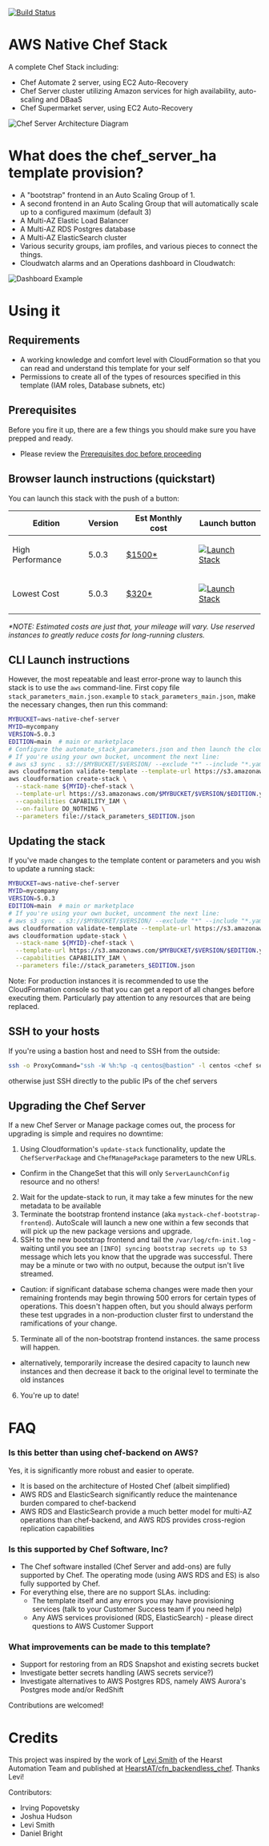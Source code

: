 [![Build Status](https://travis-ci.org/chef-customers/aws_native_chef_server.svg?branch=master)](https://travis-ci.org/chef-customers/aws_native_chef_server)

# AWS Native Chef Stack
A complete Chef Stack including:
- Chef Automate 2 server, using EC2 Auto-Recovery
- Chef Server cluster utilizing Amazon services for high availability, auto-scaling and DBaaS
- Chef Supermarket server, using EC2 Auto-Recovery

![Chef Server Architecture Diagram](/images/arch-diagram.png?raw=true "Architecture Diagram")

# What does the chef_server_ha template provision?
- A "bootstrap" frontend in an Auto Scaling Group of 1.
- A second frontend in an Auto Scaling Group that will automatically scale up to a configured maximum (default 3)
- A Multi-AZ Elastic Load Balancer
- A Multi-AZ RDS Postgres database
- A Multi-AZ ElasticSearch cluster
- Various security groups, iam profiles, and various pieces to connect the things.
- Cloudwatch alarms and an Operations dashboard in Cloudwatch:

![Dashboard Example](/images/opsdashboard.png?raw=true "Architecture Diagram")

# Using it

## Requirements
* A working knowledge and comfort level with CloudFormation so that you can read and understand this template for your self
* Permissions to create all of the types of resources specified in this template (IAM roles, Database subnets, etc)

## Prerequisites

Before you fire it up, there are a few things you should make sure you have prepped and ready.

* Please review the [Prerequisites doc before proceeding](./PREREQS.md)

## Browser launch instructions (quickstart)

You can launch this stack with the push of a button:

| Edition | Version | Est Monthly cost | Launch button |
| ------- | ------- | ---------------- | ------------- |
| High Performance | 5.0.3 | [$1500*](https://calculator.s3.amazonaws.com/index.html#r=IAD&s=EC2&key=calc-E9251374-D80C-45B7-BED7-C9C9778B1D6C) | <p><a href="https://console.aws.amazon.com/cloudformation/home#/stacks/new?templateURL=https:%2F%2Fs3.amazonaws.com%2Faws-native-chef-server%2F5.0.3%2Fmain.yaml&amp;stackName=my-chef-stack" target="_blank"><img src="https://s3.amazonaws.com/cloudformation-examples/cloudformation-launch-stack.png" alt="Launch Stack" /></a></p> |
| Lowest Cost | 5.0.3 | [$320*](https://calculator.s3.amazonaws.com/index.html#r=IAD&s=EC2&key=files/calc-165638db8e331664846c0d6654d743377bd3eac6&v=ver20190604sQ) | <p><a href="https://console.aws.amazon.com/cloudformation/home#/stacks/new?templateURL=https:%2F%2Fs3.amazonaws.com%2Faws-native-chef-server%2F5.0.3%2Fmarketplace.yaml&amp;stackName=my-chef-stack" target="_blank"><img src="https://s3.amazonaws.com/cloudformation-examples/cloudformation-launch-stack.png" alt="Launch Stack" /></a></p> |

_*NOTE: Estimated costs are just that, your mileage will vary. Use reserved instances to greatly reduce costs for long-running clusters._

## CLI Launch instructions
However, the most repeatable and least error-prone way to launch this stack is to use the `aws` command-line. First copy file `stack_parameters_main.json.example` to `stack_parameters_main.json`, make the necessary changes, then run this command:

```bash
MYBUCKET=aws-native-chef-server
MYID=mycompany
VERSION=5.0.3
EDITION=main  # main or marketplace
# Configure the automate_stack_parameters.json and then launch the cloudformation stack:
# If you're using your own bucket, uncomment the next line:
# aws s3 sync . s3://$MYBUCKET/$VERSION/ --exclude "*" --include "*.yaml" --include "files/*" && \
aws cloudformation validate-template --template-url https://s3.amazonaws.com/$MYBUCKET/$VERSION/$EDITION.yaml && \
aws cloudformation create-stack \
  --stack-name ${MYID}-chef-stack \
  --template-url https://s3.amazonaws.com/$MYBUCKET/$VERSION/$EDITION.yaml \
  --capabilities CAPABILITY_IAM \
  --on-failure DO_NOTHING \
  --parameters file://stack_parameters_$EDITION.json
```

## Updating the stack

If you've made changes to the template content or parameters and you wish to update a running stack:

```bash
MYBUCKET=aws-native-chef-server
MYID=mycompany
VERSION=5.0.3
EDITION=main  # main or marketplace
# If you're using your own bucket, uncomment the next line:
# aws s3 sync . s3://$MYBUCKET/$VERSION/ --exclude "*" --include "*.yaml" --include "files/*" && \
aws cloudformation validate-template --template-url https://s3.amazonaws.com/$MYBUCKET/$VERSION/$EDITION.yaml && \
aws cloudformation update-stack \
  --stack-name ${MYID}-chef-stack \
  --template-url https://s3.amazonaws.com/$MYBUCKET/$VERSION/$EDITION.yaml \
  --capabilities CAPABILITY_IAM \
  --parameters file://stack_parameters_$EDITION.json
```

Note: For production instances it is recommended to use the CloudFormation console so that you can get a report of all changes before executing them.  Particularly pay attention to any resources that are being replaced.

## SSH to your hosts

If you're using a bastion host and need to SSH from the outside:

```bash
ssh -o ProxyCommand="ssh -W %h:%p -q centos@bastion" -l centos <chef server private ip>
```
otherwise just SSH directly to the public IPs of the chef servers

## Upgrading the Chef Server

If a new Chef Server or Manage package comes out, the process for upgrading is simple and requires no downtime:

1. Using Cloudformation's `update-stack` functionality, update the `ChefServerPackage` and `ChefManagePackage` parameters to the new URLs.
  - Confirm in the ChangeSet that this will only `ServerLaunchConfig` resource and no others!
2. Wait for the update-stack to run, it may take a few minutes for the new metadata to be available
3. Terminate the bootstrap frontend instance (aka `mystack-chef-bootstrap-frontend`). AutoScale will launch a new one within a few seconds that will pick up the new package versions and upgrade.
4. SSH to the new bootstrap frontend and tail the `/var/log/cfn-init.log` - waiting until you see an `[INFO] syncing bootstrap secrets up to S3` message which lets you know that the upgrade was successful.  There may be a minute or two with no output, because the output isn't live streamed.
  - Caution: if significant database schema changes were made then your remaining frontends may begin throwing 500 errors for certain types of operations.  This doesn't happen often, but you should always perform these test upgrades in a non-production cluster first to understand the ramifications of your change.
5. Terminate all of the non-bootstrap frontend instances.  the same process will happen.
  - alternatively, temporarily increase the desired capacity to launch new instances and then decrease it back to the original level to terminate the old instances
6. You're up to date!

# FAQ

### Is this better than using chef-backend on AWS?

Yes, it is significantly more robust and easier to operate.
- It is based on the architecture of Hosted Chef (albeit simplified)
- AWS RDS and ElasticSearch significantly reduce the maintenance burden compared to chef-backend
- AWS RDS and ElasticSearch provide a much better model for multi-AZ operations than chef-backend, and AWS RDS provides cross-region replication capabilities

### Is this supported by Chef Software, Inc?

- The Chef software installed (Chef Server and add-ons) are fully supported by Chef.  The operating mode (using AWS RDS and ES) is also fully supported by Chef.
- For everything else, there are no support SLAs.  including:
  - The template itself and any errors you may have provisioning services (talk to your Customer Success team if you need help)
  - Any AWS services provisioned (RDS, ElasticSearch) - please direct questions to AWS Customer Support

### What improvements can be made to this template?

- Support for restoring from an RDS Snapshot and existing secrets bucket
- Investigate better secrets handling (AWS secrets service?)
- Investigate alternatives to AWS Postgres RDS, namely AWS Aurora's Postgres mode and/or RedShift

Contributions are welcomed!

# Credits

This project was inspired by the work of [Levi Smith](https://github.com/TheFynx) of the Hearst Automation Team and published at [HearstAT/cfn_backendless_chef](https://github.com/HearstAT/cfn_backendless_chef).  Thanks Levi!

Contributors:
- Irving Popovetsky
- Joshua Hudson
- Levi Smith
- Daniel Bright
